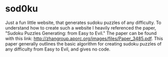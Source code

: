 # sod0ku
Just a fun little website, that generates sudoku puzzles of any difficulty. To understand how to create such a website I heavily referenced the paper, "Sudoku Puzzles Generating: from Easy to Evil." The paper can be found with this link: http://zhangroup.aporc.org/images/files/Paper_3485.pdf. This paper generally outlines the basic algorithm for creating sudoku puzzles of any difficulty from Easy to Evil, and gives no code. 

